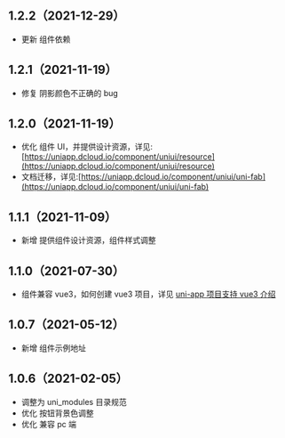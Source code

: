 ## 1.2.2（2021-12-29）

-   更新 组件依赖

## 1.2.1（2021-11-19）

-   修复 阴影颜色不正确的 bug

## 1.2.0（2021-11-19）

-   优化 组件 UI，并提供设计资源，详见:[https://uniapp.dcloud.io/component/uniui/resource](https://uniapp.dcloud.io/component/uniui/resource)
-   文档迁移，详见:[https://uniapp.dcloud.io/component/uniui/uni-fab](https://uniapp.dcloud.io/component/uniui/uni-fab)

## 1.1.1（2021-11-09）

-   新增 提供组件设计资源，组件样式调整

## 1.1.0（2021-07-30）

-   组件兼容 vue3，如何创建 vue3 项目，详见 [uni-app 项目支持 vue3 介绍](https://ask.dcloud.net.cn/article/37834)

## 1.0.7（2021-05-12）

-   新增 组件示例地址

## 1.0.6（2021-02-05）

-   调整为 uni_modules 目录规范
-   优化 按钮背景色调整
-   优化 兼容 pc 端
